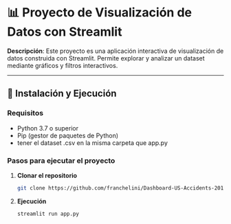 # 📊 Proyecto de Visualización de Datos con Streamlit  

**Descripción**: Este proyecto es una aplicación interactiva de visualización de datos construida con Streamlit. Permite explorar y analizar un dataset mediante gráficos y filtros interactivos.  

---

## 🚀 Instalación y Ejecución  

### Requisitos  
- Python 3.7 o superior  
- Pip (gestor de paquetes de Python)
- tener el dataset .csv en la misma carpeta que app.py

### Pasos para ejecutar el proyecto  

1. **Clonar el repositorio**  
   ```bash
   git clone https://github.com/franchelini/Dashboard-US-Accidents-2016-2023.git
2. **Ejecución**  
   ```bash
   streamlit run app.py

